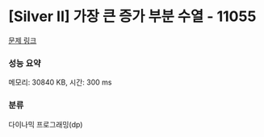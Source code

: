 # [Silver II] 가장 큰 증가 부분 수열 - 11055 

[문제 링크](https://www.acmicpc.net/problem/11055) 

### 성능 요약

메모리: 30840 KB, 시간: 300 ms

### 분류

다이나믹 프로그래밍(dp)

